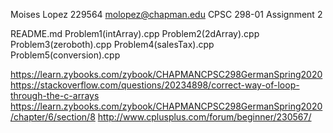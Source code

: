 Moises Lopez
229564
molopez@chapman.edu
CPSC 298-01
Assignment 2


README.md
Problem1(intArray).cpp
Problem2(2dArray).cpp
Problem3(zeroboth).cpp
Problem4(salesTax).cpp
Problem5(conversion).cpp

https://learn.zybooks.com/zybook/CHAPMANCPSC298GermanSpring2020
https://stackoverflow.com/questions/20234898/correct-way-of-loop-through-the-c-arrays
https://learn.zybooks.com/zybook/CHAPMANCPSC298GermanSpring2020/chapter/6/section/8
http://www.cplusplus.com/forum/beginner/230567/
